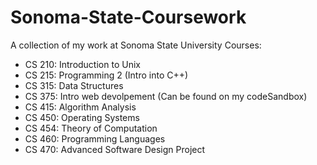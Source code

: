 # Sonoma-State-Coursework
A collection of my work at Sonoma State University
Courses:
  - CS 210: Introduction to Unix
  - CS 215: Programming 2 (Intro into C++)
  - CS 315: Data Structures
  - CS 375: Intro web devolpement (Can be found on my codeSandbox)
  - CS 415: Algorithm Analysis
  - CS 450: Operating Systems
  - CS 454: Theory of Computation
  - CS 460: Programming Languages
  - CS 470: Advanced Software Design Project
